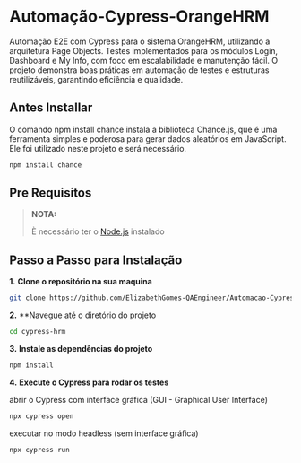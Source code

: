 # Automação-Cypress-OrangeHRM
Automação E2E com Cypress para o sistema OrangeHRM, utilizando a arquitetura Page Objects. Testes implementados para os módulos Login, Dashboard e My Info, com foco em escalabilidade e manutenção fácil. O projeto demonstra boas práticas em automação de testes e estruturas reutilizáveis, garantindo eficiência e qualidade.

## Antes Installar

O comando npm install chance instala a biblioteca Chance.js, que é uma ferramenta simples e poderosa para gerar dados aleatórios em JavaScript. Ele foi utilizado neste projeto e será necessário.

```bash
npm install chance
```
## Pre Requisitos

> **NOTA:**
> 
> È necessário ter o [Node.js](https://nodejs.org)  instalado

## Passo a Passo para Instalação

**1.** **Clone o repositório na sua maquina**

```bash
git clone https://github.com/ElizabethGomes-QAEngineer/Automacao-Cypress-OrangeHRM.git
```

**2.** **Navegue até o diretório do projeto

```bash
cd cypress-hrm
````


**3.** **Instale as dependências do projeto**

```bash
npm install
```

**4.** **Execute o Cypress para rodar os testes**

abrir o Cypress com interface gráfica (GUI - Graphical User Interface)

```bash
npx cypress open
````

executar no modo headless (sem interface gráfica)

```bash
npx cypress run 
```



